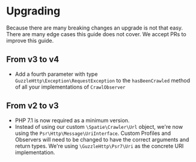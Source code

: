 # Upgrading

Because there are many breaking changes an upgrade is not that easy. 
There are many edge cases this guide does not cover. 
We accept PRs to improve this guide.

## From v3 to v4

- Add a fourth parameter with type `GuzzleHttp\Exception\RequestException` to the `hasBeenCrawled` method of all your implementations of `CrawlObserver`

## From v2 to v3

- PHP 7.1 is now required as a minimum version.
- Instead of using our custom `\Spatie\Crawler\Url` object, we're now using the `Psr\Http\Message\UriInterface`. 
Custom Profiles and Observers will need to be changed to have the correct arguments and return types.
We're using `\GuzzleHttp\Psr7\Uri` as the concrete URI implementation.

